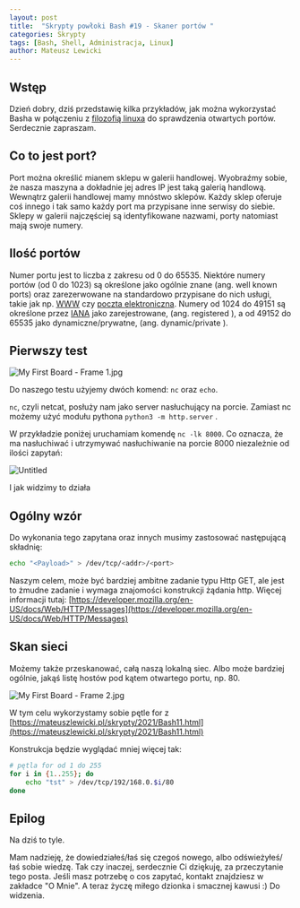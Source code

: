 ```yaml
---
layout: post
title:  "Skrypty powłoki Bash #19 - Skaner portów "
categories: Skrypty
tags: [Bash, Shell, Administracja, Linux]
author: Mateusz Lewicki
---
```


## Wstęp

Dzień dobry, dziś przedstawię kilka przykładów, jak można wykorzystać Basha w połączeniu z [filozofią linuxa]([https://mateuszlewicki.pl/skrypty/2021/linux6.html](https://mateuszlewicki.pl/skrypty/2021/linux6.html)) do sprawdzenia otwartych portów.
Serdecznie zapraszam.

## Co to jest port?

Port można określić mianem sklepu w galerii handlowej. Wyobraźmy sobie, że nasza maszyna a dokładnie jej adres IP jest taką galerią handlową. Wewnątrz galerii handlowej mamy mnóstwo sklepów. Każdy sklep oferuje coś innego i tak samo każdy port ma przypisane inne serwisy do siebie. Sklepy w galerii najczęściej są identyfikowane nazwami, porty natomiast mają swoje numery.

## Ilość portów

Numer portu jest to liczba z zakresu od 0 do 65535. Niektóre numery portów (od 0 do 1023) są określone jako ogólnie znane (ang. well known ports) oraz zarezerwowane na standardowo przypisane do nich usługi, takie jak np. [WWW](https://pl.wikipedia.org/wiki/World_Wide_Web) czy  [poczta elektroniczna](https://pl.wikipedia.org/wiki/Poczta_elektroniczna). Numery od 1024 do 49151 są określone przez [IANA](https://pl.wikipedia.org/wiki/Internet_Assigned_Numbers_Authority) jako zarejestrowane, (ang. registered ), a od 49152 do 65535 jako dynamiczne/prywatne, (ang. dynamic/private ).

## Pierwszy test

![My First Board - Frame 1.jpg](https://mateuszlewicki.pl/assets/images/b19/b191.jpg)

Do naszego testu użyjemy dwóch komend: `nc` oraz `echo`.

`nc`, czyli netcat, posłuży nam jako server nasłuchujący na porcie. Zamiast nc możemy użyć modułu pythona `python3 -m http.server` .

W przykładzie poniżej uruchamiam komendę `nc -lk 8000`. Co oznacza, że ma nasłuchiwać i utrzymywać nasłuchiwanie na porcie 8000 niezależnie od ilości zapytań:

![Untitled](https://mateuszlewicki.pl/assets/images/b19/b192.png)

I jak widzimy to działa

## Ogólny wzór

Do wykonania tego zapytana oraz innych musimy zastosować następującą składnię:

```bash
echo "<Payload>" > /dev/tcp/<addr>/<port>
```

Naszym celem, może być bardziej ambitne zadanie typu Http GET, ale jest to żmudne zadanie i wymaga znajomości konstrukcji żądania http. Więcej informacji tutaj: [https://developer.mozilla.org/en-US/docs/Web/HTTP/Messages](https://developer.mozilla.org/en-US/docs/Web/HTTP/Messages)

## Skan sieci

Możemy także przeskanować, całą naszą lokalną siec. Albo może bardziej ogólnie, jakąś listę hostów pod kątem otwartego portu, np. 80.

![My First Board - Frame 2.jpg](https://mateuszlewicki.pl/assets/images/b19/b193.jpg)

W tym celu wykorzystamy sobie pętle for z [https://mateuszlewicki.pl/skrypty/2021/Bash11.html](https://mateuszlewicki.pl/skrypty/2021/Bash11.html)

Konstrukcja będzie wyglądać mniej więcej tak:

```bash
# pętla for od 1 do 255
for i in {1..255}; do
	echo "tst" > /dev/tcp/192/168.0.$i/80
done
```

## Epilog

Na dziś to tyle.

Mam nadzieję, że dowiedziałeś/łaś się czegoś nowego, albo odświeżyłeś/łaś sobie wiedzę.
Tak czy inaczej, serdecznie Ci dziękuję, za przeczytanie tego posta.
Jeśli masz potrzebę o cos zapytać, kontakt znajdziesz w zakładce "O Mnie".
A teraz życzę miłego dzionka i smacznej kawusi :)
Do widzenia.
